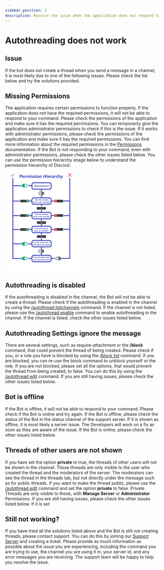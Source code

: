 ```yaml
---
sidebar_position: 2
description: Resolve the issue when the application does not respond to your command.
---
```


# Autothreading does not work

## Issue
If the bot does not create a thread when you send a message in a channel, it is most likely due to one of the following issues. Please check the list below and try the solutions provided.

## Missing Permissions
The application requires certain permissions to function properly. If the application does not have the required permissions, it will not be able to respond to your command. Please check the permissions of the application and make sure it has the required permissions. You can temporarily give the application administrator permissions to check if this is the issue. If it works with administrator permissions, please check the permissions of the application and make sure it has the required permissions. You can find more information about the required permissions in the [Permissions](https://ezsys.link/permissions) documentation. If the Bot is not responding to your command, even with administrator permissions, please check the other issues listed below. You can use the permission hierarchy image below to understand the permission hierarchy of Discord.

![Permission Hierarchy](./img/permshierarchy.png)

## Autothreading is disabled
If the autothreading is disabled in the channel, the Bot will not be able to create a thread. Please check if the autothreading is enabled in the channel by using the [/autothread listchannels](/docs/easythreads/autothreading/autothread/autothread-listchannels) command. If the channel is not listed, please use the [/autothread enable](/docs/easythreads/autothreading/autothread/autothread-enable) command to enable autothreading in the channel. If the channel is listed, check the other issues listed below.

## Autothreading Settings ignore the message
There are several settings, such as require-attachment or the **/block** command, that could prevent the thread of being created. Please check if you, or a role you have is blocked by using the [/block list](/docs/easythreads/autothreading/block/block-list) command. If you are blocked, you can re-use the block command to unblock yourself or the role. If you are not blocked, please set all the options, that would prevent the thread from being created, to false. You can do this by using the [/autothread edit](/docs/easythreads/autothreading/autothread/autothread-edit) command. If you are still having issues, please check the other issues listed below.

## Bot is offline
If the Bot is offline, it will not be able to respond to your command. Please check if the Bot is online and try again. If the Bot is offline, please check the status of the Bot in the status channel of the support server. If it is shown as offline, ít is most likely a server issue. The Developers will work on a fix as soon as they are aware of the issue. If the Bot is online, please check the other issues listed below.


## Threads of other users are not shown
If you have set the option **private** to true, the threads of other users will not be shown in the channel. Those threads are only visible to the user who created the thread and the moderators of the server. The moderators can see the thread in the threads tab, but not directly under the message such as for public threads. If you want to make the thread public, please use the [/autothread edit](/docs/easythreads/autothreading/autothread/autothread-edit) command and set the option **private** to false. Private Threads are only visible to those, with **Manage Server** or **Administrator** Permissions. If you are still having issues, please check the other issues listed below. If it is set 

## Still not working?
If you have tried all the solutions listed above and the Bot is still not creating threads, please contact support. You can do this by joining our [Support Server](https://ezsys.link/support) and creating a ticket. Please provide as much information as possible about the issue you are experiencing, including the command you are trying to use, the channel you are using it in, your server id, and any error messages you are receiving. The support team will be happy to help you resolve the issue.